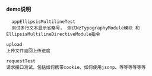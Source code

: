 #### demo说明
```
  appEllipsisMultilineTest 
  测试多行文本显示省略号， 测试NzTypographyModule模块 和EllipsisMultilineDirectiveModule指令
 ```

```
upload 
上传文件返回上传进度
```

```
requestTest
请求接口测试，包括如何携带cookie、如何使用jsonp、等等等等等等
```


